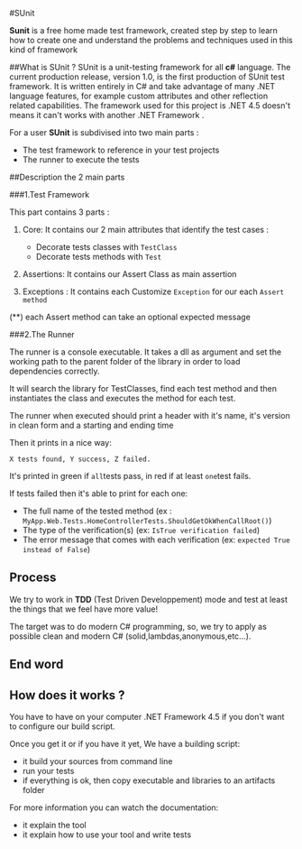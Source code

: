 #SUnit 

**Sunit**  is a free home made test framework, created step by step to learn how to create one 
and understand the problems and techniques used in this kind of framework


##What is SUnit ?
SUnit is a unit-testing framework for all **c#** language. The current production release, version 1.0, is the first production of SUnit test framework. It is written entirely in C# and take advantage of many .NET language features, for example custom attributes and other reflection related capabilities. The framework used for this project is .NET 4.5 doesn't means it can't works with another .NET Framework .


For a user **SUnit** is subdivised into two main parts :

* The test framework to reference in your test projects
* The runner to execute the tests



##Description the 2 main parts

###1.Test Framework

This part contains 3 parts : 

1. Core: It contains our 2 main attributes that identify the test cases :
	  *	Decorate tests classes with `TestClass`
	  *	Decorate tests methods with `Test`

2. Assertions: It contains our Assert Class as main assertion

3. Exceptions : It contains each Customize `Exception` for our each `Assert method`	

(**) each Assert method can take an optional expected message  

###2.The Runner

The runner is a console executable. It takes a dll as argument and set the
working path to the parent folder of the library in order to load
dependencies correctly.

It will search the library for TestClasses, find each test method 
and then instantiates the class and executes the method for each test.


The runner when executed should print a header with it's name, it's version in clean form and a starting and ending time

Then it prints in a nice way:

	X tests found, Y success, Z failed.

It's printed in green if `all`tests pass, in red if at least
`one`test fails.

If tests failed then it's able to print for each one:

* The full name of the tested method (ex : `MyApp.Web.Tests.HomeControllerTests.ShouldGetOkWhenCallRoot()`)
* The type of the verification(s) (ex: `IsTrue verification failed`)
* The error message that comes with each verification (ex: `expected True instead of False`)


## Process 
We try to work in **TDD** (Test Driven Developpement) mode and test at least the things that we feel have more value!

The target was to do modern C# programming, so, we try to apply as possible clean and modern C# (solid,lambdas,anonymous,etc...). 

## End word


## How does it works ?
You have to have on your computer .NET Framework 4.5 if you don't want to configure our build script.

Once you get it or if you have it yet,
We have a building script:

* it build your sources from command line
* run your tests
* if everything is ok, then copy executable and libraries to an artifacts folder




For more information you can watch the documentation:
* it explain the tool
* it explain how to use your tool and write tests


